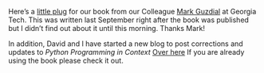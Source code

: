 <!--
.. title: Book Plug
.. date: 2009/02/01
.. slug: book-plug
.. tags: Python
.. link: 
.. description: 
-->


<p>Here’s a <a href="http://www.amazon.com/gp/blog/post/PLNK21DEIR91CB333">little plug</a> for our book from our Colleague <a href="http://www.cc.gatech.edu/~guzdial/">Mark Guzdial</a> at Georgia Tech.  This was written last September right after the book was published but I didn’t find out about it until this morning.  Thanks Mark!</p><p>In addition, David and I have started a new blog to post corrections and updates to <em>Python Programming in Context</em>  <a href="http://pycontext.blogspot.com/">Over here</a> If you are already using the book please check it out.</p><div class="blogger-post-footer"><img width='1' height='1' src='https://blogger.googleusercontent.com/tracker/2759017781463016019-7817340241579693279?l=blog.bonelakesoftware.com' alt='' /></div>
